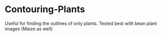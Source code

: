 # Contouring-Plants
Useful for finding the outlines of only plants. Tested best with bean plant images (Maize as well)
